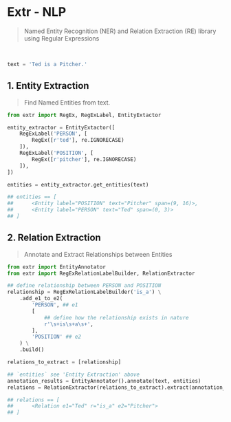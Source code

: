 # Extr - NLP

> Named Entity Recognition (NER) and Relation Extraction (RE) library using Regular Expressions

<br />

```python
text = 'Ted is a Pitcher.'
```

## 1. Entity Extraction
> Find Named Entities from text.

```python
from extr import RegEx, RegExLabel, EntityExtactor

entity_extractor = EntityExtactor([
    RegExLabel('PERSON', [
        RegEx([r'ted'], re.IGNORECASE)
    ]),
    RegExLabel('POSITION', [
        RegEx([r'pitcher'], re.IGNORECASE)
    ]),
])

entities = entity_extractor.get_entities(text)

## entities == [
##      <Entity label="POSITION" text="Pitcher" span=(9, 16)>,
##      <Entity label="PERSON" text="Ted" span=(0, 3)>
## ]
```

## 2. Relation Extraction
> Annotate and Extract Relationships between Entities

```python
from extr import EntityAnnotator
from extr import RegExRelationLabelBuilder, RelationExtractor

## define relationship between PERSON and POSITION
relationship = RegExRelationLabelBuilder('is_a') \
    .add_e1_to_e2(
        'PERSON', ## e1
        [
            ## define how the relationship exists in nature
            r'\s+is\s+a\s+',
        ],
        'POSITION' ## e2
    ) \
    .build()

relations_to_extract = [relationship]

## `entities` see 'Entity Extraction' above
annotation_results = EntityAnnotator().annotate(text, entities)
relations = RelationExtractor(relations_to_extract).extract(annotation_results)

## relations == [
##      <Relation e1="Ted" r="is_a" e2="Pitcher">
## ]

```
